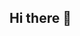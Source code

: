 ## Hi there 👋

<!--
**schmtrt/schmtrt** is a ✨ _special_ ✨ repository because its `README.md` (this file) appears on your GitHub profile.

Here are some ideas to get you started:

🔭 I’m currently working on: 
- Multi-Objective Reinforcement Learning (MORL) projects
- Applying MORL to real-world scenarios

- 🌱 I’m currently learning:
- Techniques and algorithms in Multi-Objective Reinforcement Learning
- Applications of MORL in various domains such as gas grids and optimization
- Latest research findings and trends in artificial intelligence and machine learning
